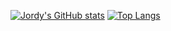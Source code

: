 [![Jordy's GitHub stats](https://github-readme-stats.vercel.app/api?username=jordycoding&theme=dark&show_icons=true)](https://github-readme-stats.vercel.app/api?username=jordycoding&theme=dark&show_icons=true)
[![Top Langs](https://github-readme-stats.vercel.app/api/top-langs/?username=jordycoding)](https://github.com/anuraghazra/github-readme-stats)
